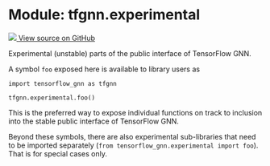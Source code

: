 # Module: tfgnn.experimental

<!-- Insert buttons and diff -->

<a target="_blank" href="https://github.com/tensorflow/gnn/tree/master/tensorflow_gnn/experimental/__init__.py">
<img src="https://www.tensorflow.org/images/GitHub-Mark-32px.png" /> View source
on GitHub </a>

Experimental (unstable) parts of the public interface of TensorFlow GNN.

A symbol `foo` exposed here is available to library users as

```
import tensorflow_gnn as tfgnn

tfgnn.experimental.foo()
```

This is the preferred way to expose individual functions on track to inclusion
into the stable public interface of TensorFlow GNN.

Beyond these symbols, there are also experimental sub-libraries that need to be
imported separately (`from tensorflow_gnn.experimental import foo`). That is for
special cases only.
